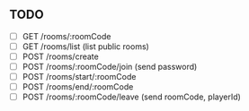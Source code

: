 ## TODO

- [ ] GET /rooms/:roomCode
- [ ] GET /rooms/list (list public rooms)
- [ ] POST /rooms/create
- [ ] POST /rooms/:roomCode/join (send password)
- [ ] POST /rooms/start/:roomCode
- [ ] POST /rooms/end/:roomCode
- [ ] POST /rooms/:roomCode/leave (send roomCode, playerId)
